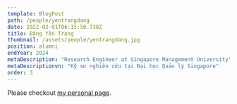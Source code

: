 ```yaml
---
template: BlogPost
path: /people/yentrangdang
date: 2022-02-01T06:15:50.738Z
title: Đặng Yến Trang
thumbnail: /assets/people/yentrangdang.jpg
position: alumni
endYear: 2024
metaDescription: "Research Engineer at Singapore Management University"
metaDescriptionvn: "Kỹ sư nghiên cứu tại Đại học Quản lý Singapore"
order: 3
---
```


Please checkout [my personal page]().
